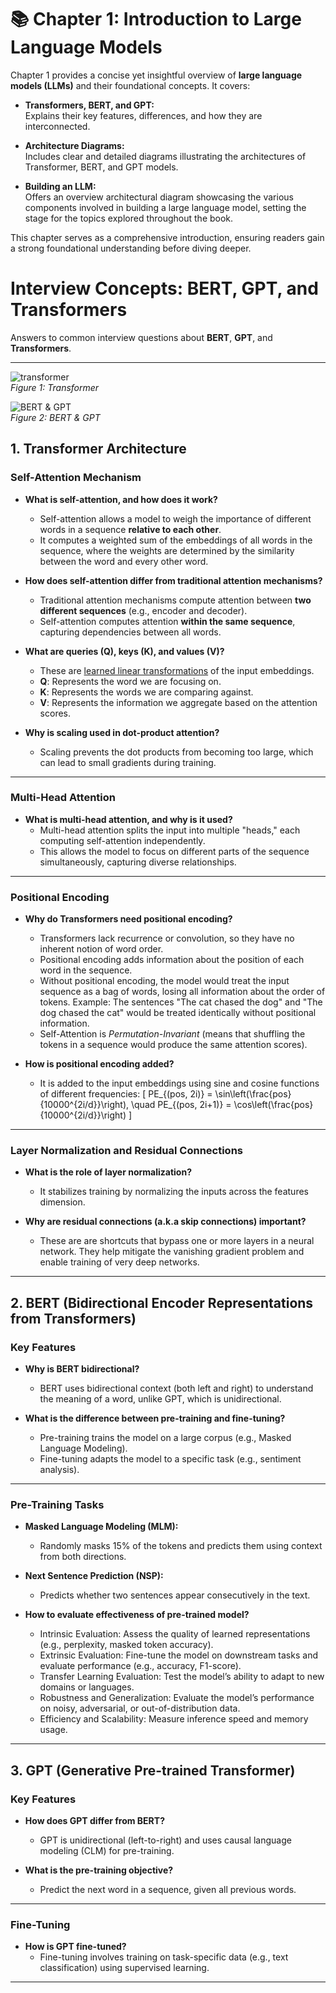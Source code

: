 # 📚 Chapter 1: Introduction to Large Language Models  

Chapter 1 provides a concise yet insightful overview of **large language models (LLMs)** and their foundational concepts. It covers:  

- **Transformers, BERT, and GPT:**  
  Explains their key features, differences, and how they are interconnected.  

- **Architecture Diagrams:**  
  Includes clear and detailed diagrams illustrating the architectures of Transformer, BERT, and GPT models.  

- **Building an LLM:**  
  Offers an overview architectural diagram showcasing the various components involved in building a large language model, setting the stage for the topics explored throughout the book.  

This chapter serves as a comprehensive introduction, ensuring readers gain a strong foundational understanding before diving deeper.  




# Interview Concepts: BERT, GPT, and Transformers

Answers to common interview questions about **BERT**, **GPT**, and **Transformers**. 

---

![transformer](transformer.png)  
*Figure 1: Transformer*

![BERT & GPT](bert_gpt.png)  
*Figure 2: BERT & GPT*

## 1. Transformer Architecture

### Self-Attention Mechanism
- **What is self-attention, and how does it work?**
  - Self-attention allows a model to weigh the importance of different words in a sequence **relative to each other**.
  - It computes a weighted sum of the embeddings of all words in the sequence, where the weights are determined by the similarity between the word and every other word.

- **How does self-attention differ from traditional attention mechanisms?**
  - Traditional attention mechanisms compute attention between **two different sequences** (e.g., encoder and decoder).
  - Self-attention computes attention **within the same sequence**, capturing dependencies between all words.

- **What are queries (Q), keys (K), and values (V)?**
  - These are <u>learned linear transformations</u> of the input embeddings.
  - **Q**: Represents the word we are focusing on.
  - **K**: Represents the words we are comparing against.
  - **V**: Represents the information we aggregate based on the attention scores.

- **Why is scaling used in dot-product attention?**
  - Scaling prevents the dot products from becoming too large, which can lead to small gradients during training.

---

### Multi-Head Attention
- **What is multi-head attention, and why is it used?**
  - Multi-head attention splits the input into multiple "heads," each computing self-attention independently.
  - This allows the model to focus on different parts of the sequence simultaneously, capturing diverse relationships.

---

### Positional Encoding
- **Why do Transformers need positional encoding?**
  - Transformers lack recurrence or convolution, so they have no inherent notion of word order.
  - Positional encoding adds information about the position of each word in the sequence.
  - Without positional encoding, the model would treat the input sequence as a bag of words, losing all information about the order of tokens. Example: The sentences "The cat chased the dog" and "The dog chased the cat" would be treated identically without positional information.
   - Self-Attention is *Permutation-Invariant* (means that shuffling the tokens in a sequence would produce the same attention scores).

- **How is positional encoding added?**
  - It is added to the input embeddings using sine and cosine functions of different frequencies:
    \[
    PE_{(pos, 2i)} = \sin\left(\frac{pos}{10000^{2i/d}}\right), \quad PE_{(pos, 2i+1)} = \cos\left(\frac{pos}{10000^{2i/d}}\right)
    \]

---

### Layer Normalization and Residual Connections
- **What is the role of layer normalization?**
  - It stabilizes training by normalizing the inputs across the features dimension.

- **Why are residual connections (a.k.a skip connections) important?**
  - These are are shortcuts that bypass one or more layers in a neural network. They help mitigate the vanishing gradient problem and enable training of very deep networks.

---

## 2. BERT (Bidirectional Encoder Representations from Transformers)

### Key Features
- **Why is BERT bidirectional?**
  - BERT uses bidirectional context (both left and right) to understand the meaning of a word, unlike GPT, which is unidirectional.

- **What is the difference between pre-training and fine-tuning?**
  - Pre-training trains the model on a large corpus (e.g., Masked Language Modeling).
  - Fine-tuning adapts the model to a specific task (e.g., sentiment analysis).

---

### Pre-Training Tasks
- **Masked Language Modeling (MLM):**
  - Randomly masks 15% of the tokens and predicts them using context from both directions.

- **Next Sentence Prediction (NSP):**
  - Predicts whether two sentences appear consecutively in the text.

- **How to evaluate effectiveness of pre-trained model?**
  - Intrinsic Evaluation: Assess the quality of learned representations (e.g., perplexity, masked token accuracy).
  - Extrinsic Evaluation: Fine-tune the model on downstream tasks and evaluate performance (e.g., accuracy, F1-score).
  - Transfer Learning Evaluation: Test the model’s ability to adapt to new domains or languages.
  - Robustness and Generalization: Evaluate the model’s performance on noisy, adversarial, or out-of-distribution data.
  - Efficiency and Scalability: Measure inference speed and memory usage.


---

## 3. GPT (Generative Pre-trained Transformer)

### Key Features
- **How does GPT differ from BERT?**
  - GPT is unidirectional (left-to-right) and uses causal language modeling (CLM) for pre-training.

- **What is the pre-training objective?**
  - Predict the next word in a sequence, given all previous words.

---

### Fine-Tuning
- **How is GPT fine-tuned?**
  - Fine-tuning involves training on task-specific data (e.g., text classification) using supervised learning.

---
